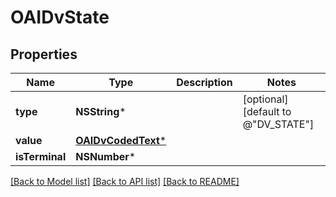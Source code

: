 # OAIDvState

## Properties
Name | Type | Description | Notes
------------ | ------------- | ------------- | -------------
**type** | **NSString*** |  | [optional] [default to @"DV_STATE"]
**value** | [**OAIDvCodedText***](OAIDvCodedText.md) |  | 
**isTerminal** | **NSNumber*** |  | 

[[Back to Model list]](../README.md#documentation-for-models) [[Back to API list]](../README.md#documentation-for-api-endpoints) [[Back to README]](../README.md)


